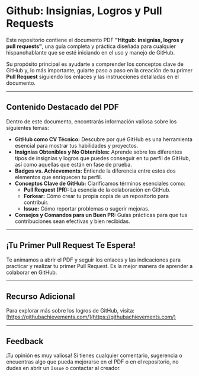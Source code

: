 # Github: Insignias, Logros y Pull Requests

Este repositorio contiene el documento PDF **"Hitgub: insignias, logros y pull requests"**, una guía completa y práctica diseñada para cualquier hispanohablante que se esté iniciando en el uso y manejo de GitHub.

Su propósito principal es ayudarte a comprender los conceptos clave de GitHub y, lo más importante, guiarte paso a paso en la creación de tu primer **Pull Request** siguiendo los enlaces y las instrucciones detalladas en el documento.

---

## Contenido Destacado del PDF

Dentro de este documento, encontrarás información valiosa sobre los siguientes temas:

* **GitHub como CV Técnico:** Descubre por qué GitHub es una herramienta esencial para mostrar tus habilidades y proyectos.
* **Insignias Obtenibles y No Obtenibles:** Aprende sobre los diferentes tipos de insignias y logros que puedes conseguir en tu perfil de GitHub, así como aquellas que están en fase de prueba.
* **Badges vs. Achievements:** Entiende la diferencia entre estos dos elementos que enriquecen tu perfil.
* **Conceptos Clave de GitHub:** Clarificamos términos esenciales como:
    * **Pull Request (PR):** La esencia de la colaboración en GitHub.
    * **Forkear:** Cómo crear tu propia copia de un repositorio para contribuir.
    * **Issue:** Cómo reportar problemas o sugerir mejoras.
* **Consejos y Comandos para un Buen PR:** Guías prácticas para que tus contribuciones sean efectivas y bien recibidas.

---

## ¡Tu Primer Pull Request Te Espera!

Te animamos a abrir el PDF y seguir los enlaces y las indicaciones para practicar y realizar tu primer Pull Request. Es la mejor manera de aprender a colaborar en GitHub.

---

## Recurso Adicional

Para explorar más sobre los logros de GitHub, visita:
[https://githubachievements.com/](https://githubachievements.com/)

---

## Feedback

¡Tu opinión es muy valiosa! Si tienes cualquier comentario, sugerencia o encuentras algo que pueda mejorarse en el PDF o en el repositorio, no dudes en abrir un `Issue` o contactar al creador.
